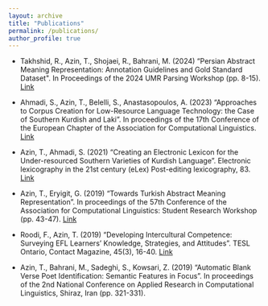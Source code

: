 ```yaml
---
layout: archive
title: "Publications"
permalink: /publications/
author_profile: true
---
```


- Takhshid, R., Azin, T., Shojaei, R., Bahrani, M. (2024) “Persian Abstract Meaning Representation: Annotation Guidelines and Gold Standard Dataset". In Proceedings of the 2024 UMR Parsing Workshop (pp. 8-15). [Link](https://aclanthology.org/2024.umrpw-1.2/)

- Ahmadi, S., Azin, T., Belelli, S., Anastasopoulos, A. (2023) “Approaches to Corpus Creation for Low-Resource Language Technology: the Case of Southern Kurdish and Laki”. In proceedings of the 17th Conference of the European Chapter of the Association for Computational Linguistics. [Link](https://aclanthology.org/2023.fieldmatters-1.7/)

- Azin, T., Ahmadi, S. (2021) “Creating an Electronic Lexicon for the Under-resourced Southern Varieties of Kurdish Language”. Electronic lexicography in the 21st century (eLex) Post-editing lexicography, 83. [Link](https://elex.link/elex2021/wp-content/uploads/2021/08/eLex_2021_30_pp479-488.pdf)

- Azin, T., Eryigit, G. (2019) “Towards Turkish Abstract Meaning Representation”. In proceedings of the 57th Conference of the Association for Computational Linguistics: Student Research Workshop (pp. 43-47). [Link](https://aclanthology.org/P19-2006/)

- Roodi, F., Azin, T. (2019) “Developing Intercultural Competence: Surveying EFL Learners’ Knowledge, Strategies, and Attitudes”. TESL Ontario, Contact Magazine, 45(3), 16-40. [Link](https://contact.teslontario.org/developing-intercultural-competence-surveying-efl-learners-knowledge-strategies-and-attitudes/)

- Azin, T., Bahrani, M., Sadeghi, S., Kowsari, Z. (2019) “Automatic Blank Verse Poet Identification: Semantic Features in Focus”. In proceedings of the 2nd National Conference on Applied Research in Computational Linguistics, Shiraz, Iran (pp. 321-331).
